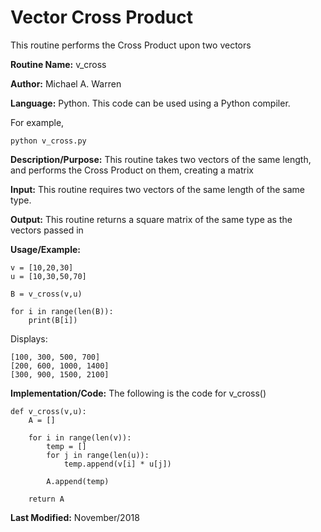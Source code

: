 # Vector Cross Product
This routine performs the Cross Product upon two vectors

**Routine Name:**           v_cross

**Author:** Michael A. Warren

**Language:** Python. This code can be used using a Python compiler.

For example,

    python v_cross.py

**Description/Purpose:** This routine takes two vectors of the same length, and performs the Cross Product on them, creating a matrix

**Input:** This routine requires two vectors of the same length of the same type.

**Output:** This routine returns a square matrix of the same type as the vectors passed in

**Usage/Example:**

	v = [10,20,30]
	u = [10,30,50,70]

	B = v_cross(v,u)

	for i in range(len(B)):
	    print(B[i])

Displays: 

	[100, 300, 500, 700]
	[200, 600, 1000, 1400]
	[300, 900, 1500, 2100]
	
**Implementation/Code:** The following is the code for v_cross()

	def v_cross(v,u):
	    A = []

	    for i in range(len(v)):
	        temp = []
	        for j in range(len(u)):
	            temp.append(v[i] * u[j])

	        A.append(temp)

	    return A

**Last Modified:** November/2018
